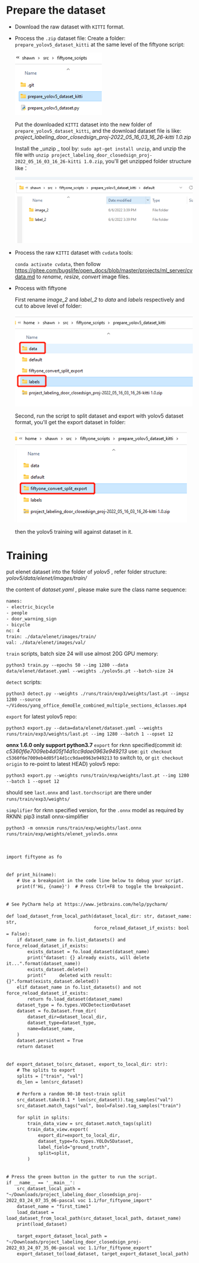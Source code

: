 # Prepare the dataset

- Download the raw dataset with `KITTI` format.
- Process the `.zip` dataset file:
    Create a folder: `prepare_yolov5_dataset_kitti` at the same level of the fiftyone script:

    ![输入图片说明](create_folder_of_dataset_kitti_at_the_script_same_level.png)

    Put the downloaded `KITTI` dataset into the new folder of `prepare_yolov5_dataset_kitti`, and the download dataset file is like:  _project_labeling_door_closedsign_proj-2022_05_16_03_16_26-kitti 1.0.zip_ 

    Install the  _unzip _ tool by: `sudo apt-get install unzip`, and unzip the file with `unzip project_labeling_door_closedsign_proj-2022_05_16_03_16_26-kitti 1.0.zip`, you'll get unzipped folder structure like：

    ![输入图片说明](../../kitti_unzipped_folder_structure.png)

- Process the raw `KITTI` dataset with `cvdata` tools:

    `conda activate cvdata`, then follow https://gitee.com/bugslife/open_docs/blob/master/projects/ml_server/cvdata.md to  _rename, resize, convert_  image files.

- Process with fiftyone

    First rename  _image_2_  and  _label_2_  to  _data_  and  _labels_  respectively and cut to above level of folder:

    ![输入图片说明](rename_image2_lable2_to_above_level.png)

    Second, run the script to split dataset and export with yolov5 dataset format, you'll get the export dataset in folder:

    ![输入图片说明](fiftyone_convert_and_export_to_folder.png)

    then the yolov5 training will against dataset in it.



# Training

put elenet dataset into the folder of  _yolov5_ , refer folder structure:   _yolov5/data/elenet/images/train/_ 

the content of _dataset.yaml_ , please make sure the class name sequence:
```
names:
- electric_bicycle
- people
- door_warning_sign
- bicycle
nc: 4
train: ./data/elenet/images/train/
val: ./data/elenet/images/val/
```

`train` scripts, batch size 24 will use almost 20G GPU memory:
```
python3 train.py --epochs 50 --img 1280 --data data/elenet/dataset.yaml --weights ./yolov5s.pt --batch-size 24
```

`detect` scripts:
```
python3 detect.py --weights ./runs/train/exp3/weights/last.pt --imgsz 1280 --source ~/Videos/yang_office_demoEle_combined_multiple_sections_4classes.mp4 
```

`export` for latest yolov5 repo:
```
python3 export.py --data=data/elenet/dataset.yaml --weights runs/train/exp3/weights/last.pt --img 1280 --batch 1 --opset 12
```
 **onnx 1.6.0 only support python3.7** 
`export` for rknn specified(commit id:  _c5360f6e7009eb4d05f14d1cc9dae0963e949213_  use: `git checkout c5360f6e7009eb4d05f14d1cc9dae0963e949213` to switch to, or `git checkout origin` to re-point to latest HEAD) yolov5 repo:
```
python3 export.py --weights runs/train/exp/weights/last.pt --img 1280 --batch 1 --opset 12
```
should see `last.onnx` and `last.torchscript` are there under `runs/train/exp3/weights/`

`simplifier` for rknn specified version, for the `.onnx` model as required by RKNN:
pip3 install onnx-simplifier
```
python3 -m onnxsim runs/train/exp/weights/last.onnx  runs/train/exp/weights/elenet_yolov5s.onnx
```






```


import fiftyone as fo


def print_hi(name):
    # Use a breakpoint in the code line below to debug your script.
    print(f'Hi, {name}')  # Press Ctrl+F8 to toggle the breakpoint.


# See PyCharm help at https://www.jetbrains.com/help/pycharm/

def load_dataset_from_local_path(dataset_local_dir: str, dataset_name: str,
                                 force_reload_dataset_if_exists: bool = False):
    if dataset_name in fo.list_datasets() and force_reload_dataset_if_exists:
        exists_dataset = fo.load_dataset(dataset_name)
        print("dataset: {} already exists, will delete it...".format(dataset_name))
        exists_dataset.delete()
        print("     deleted with result: {}".format(exists_dataset.deleted))
    elif dataset_name in fo.list_datasets() and not force_reload_dataset_if_exists:
        return fo.load_dataset(dataset_name)
    dataset_type = fo.types.VOCDetectionDataset
    dataset = fo.Dataset.from_dir(
        dataset_dir=dataset_local_dir,
        dataset_type=dataset_type,
        name=dataset_name,
    )
    dataset.persistent = True
    return dataset


def export_dataset_to(src_dataset, export_to_local_dir: str):
    # The splits to export
    splits = ["train", "val"]
    ds_len = len(src_dataset)

    # Perform a random 90-10 test-train split
    src_dataset.take(0.1 * len(src_dataset)).tag_samples("val")
    src_dataset.match_tags("val", bool=False).tag_samples("train")

    for split in splits:
        train_data_view = src_dataset.match_tags(split)
        train_data_view.export(
            export_dir=export_to_local_dir,
            dataset_type=fo.types.YOLOv5Dataset,
            label_field="ground_truth",
            split=split,
        )


# Press the green button in the gutter to run the script.
if __name__ == '__main__':
    src_dataset_local_path = "~/Downloads/project_labeling_door_closedsign_proj-2022_03_24_07_35_06-pascal voc 1.1/for_fiftyone_import"
    dataset_name = "first_time1"
    load_dataset = load_dataset_from_local_path(src_dataset_local_path, dataset_name)
    print(load_dataset)

    target_export_dataset_local_path = "~/Downloads/project_labeling_door_closedsign_proj-2022_03_24_07_35_06-pascal voc 1.1/for_fiftyone_export"
    export_dataset_to(load_dataset, target_export_dataset_local_path)
```
